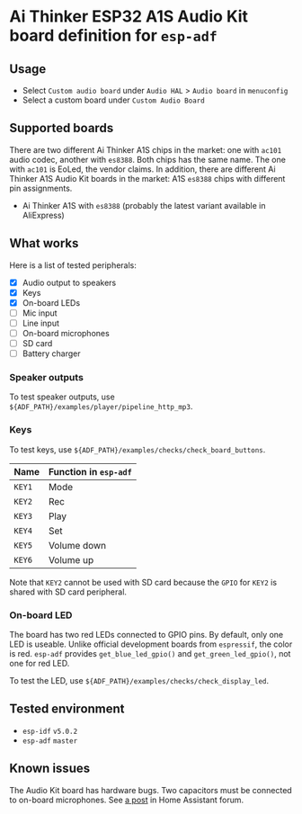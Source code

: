 # Ai Thinker ESP32 A1S Audio Kit board definition for `esp-adf`

## Usage

* Select `Custom audio board` under `Audio HAL` > `Audio board` in `menuconfig`
* Select a custom board under `Custom Audio Board`

## Supported boards

There are two different Ai Thinker A1S chips in the market: one with `ac101`
audio codec, another with `es8388`. Both chips has the same name. The one with
`ac101` is EoLed, the vendor claims. In addition, there are different Ai
Thinker A1S Audio Kit boards in the market: A1S `es8388` chips with different
pin assignments.

* Ai Thinker A1S with `es8388` (probably the latest variant available in
  AliExpress)

## What works

Here is a list of tested peripherals:

- [x] Audio output to speakers
- [x] Keys
- [x] On-board LEDs
- [ ] Mic input
- [ ] Line input
- [ ] On-board microphones
- [ ] SD card
- [ ] Battery charger

### Speaker outputs

To test speaker outputs, use `${ADF_PATH}/examples/player/pipeline_http_mp3`.

### Keys

To test keys, use `${ADF_PATH}/examples/checks/check_board_buttons`.

| Name   | Function in `esp-adf` |
|--------|-----------------------|
| `KEY1` | Mode                  |
| `KEY2` | Rec                   |
| `KEY3` | Play                  |
| `KEY4` | Set                   |
| `KEY5` | Volume down           |
| `KEY6` | Volume up             |

Note that `KEY2` cannot be used with SD card because the `GPIO` for `KEY2` is
shared with SD card peripheral.

### On-board LED

The board has two red LEDs connected to GPIO pins. By default, only one LED is
useable. Unlike official development boards from `espressif`, the color is
red. `esp-adf` provides `get_blue_led_gpio()` and `get_green_led_gpio()`, not
one for red LED.

To test the LED, use `${ADF_PATH}/examples/checks/check_display_led`.

## Tested environment

- `esp-idf` `v5.0.2`
- `esp-adf` `master`

## Known issues

The Audio Kit board has hardware bugs. Two capacitors must be connected to on-board microphones. See
[a post](https://community.home-assistant.io/t/esp32-a1s-audio-kit-for-voice-assistant/568301/18) in
Home Assistant forum.
